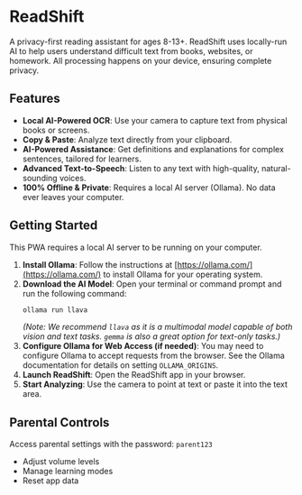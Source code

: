 # ReadShift

A privacy-first reading assistant for ages 8-13+. ReadShift uses locally-run AI to help users understand difficult text from books, websites, or homework. All processing happens on your device, ensuring complete privacy.

## Features

- **Local AI-Powered OCR**: Use your camera to capture text from physical books or screens.
- **Copy & Paste**: Analyze text directly from your clipboard.
- **AI-Powered Assistance**: Get definitions and explanations for complex sentences, tailored for learners.
- **Advanced Text-to-Speech**: Listen to any text with high-quality, natural-sounding voices.
- **100% Offline & Private**: Requires a local AI server (Ollama). No data ever leaves your computer.

## Getting Started

This PWA requires a local AI server to be running on your computer.

1. **Install Ollama**: Follow the instructions at [https://ollama.com/](https://ollama.com/) to install Ollama for your operating system.
2. **Download the AI Model**: Open your terminal or command prompt and run the following command:
   ```bash
   ollama run llava
   ```
   *(Note: We recommend `llava` as it is a multimodal model capable of both vision and text tasks. `gemma` is also a great option for text-only tasks.)*
3. **Configure Ollama for Web Access (if needed)**: You may need to configure Ollama to accept requests from the browser. See the Ollama documentation for details on setting `OLLAMA_ORIGINS`.
4. **Launch ReadShift**: Open the ReadShift app in your browser.
5. **Start Analyzing**: Use the camera to point at text or paste it into the text area.

## Parental Controls

Access parental settings with the password: `parent123`

- Adjust volume levels
- Manage learning modes
- Reset app data
